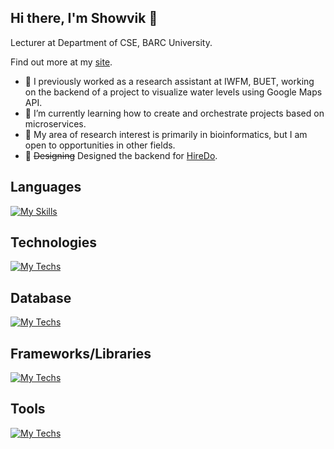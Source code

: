 ## Hi there, I'm Showvik 👋
Lecturer at Department of CSE, BARC University.

Find out more at my [site](https://showvikbiswas.github.io/).

- 🔭 I previously worked as a research assistant at IWFM, BUET, working on the backend of a project to visualize water levels using Google Maps API.
- 🌱 I’m currently learning how to create and orchestrate projects based on microservices.
- 🧬 My area of research interest is primarily in bioinformatics, but I am open to opportunities in other fields.
- 💅 ~~Designing~~ Designed the backend for [HireDo](https://www.hiredo.com).

## <a id="languages"></a> Languages

[![My Skills](https://skillicons.dev/icons?i=c,cpp,python,java,electron,angular,js,r,ts&perline=15)](#languages)

## <a id="techs"></a> Technologies

[![My Techs](https://skillicons.dev/icons?i=aws,gcp,azure,terraform,kubernetes,vercel,netlify,elasticsearch&perline=15)](#techs)

## <a id="db"></a> Database
[![My Techs](https://skillicons.dev/icons?i=mysql,postgres,mongodb,dynamodb,kubernetes&perline=15)](#db)

## <a id="stacks"></a> Frameworks/Libraries
[![My Techs](https://skillicons.dev/icons?i=express,django,nodejs,react,gatsby,nextjs,svelte,angular,laravel,pytorch,tensorflow&perline=15)](#stacks)

## <a id="tools"></a> Tools
[![My Techs](https://skillicons.dev/icons?i=vscode,git,docker,redis,latex&perline=15)](#tools)
